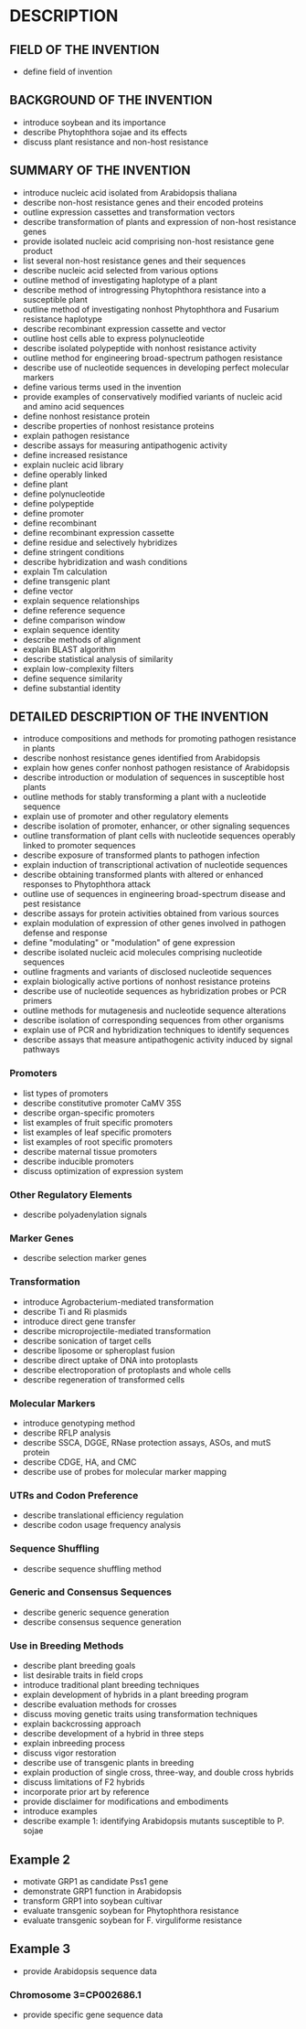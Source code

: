 # DESCRIPTION

## FIELD OF THE INVENTION

- define field of invention

## BACKGROUND OF THE INVENTION

- introduce soybean and its importance
- describe Phytophthora sojae and its effects
- discuss plant resistance and non-host resistance

## SUMMARY OF THE INVENTION

- introduce nucleic acid isolated from Arabidopsis thaliana
- describe non-host resistance genes and their encoded proteins
- outline expression cassettes and transformation vectors
- describe transformation of plants and expression of non-host resistance genes
- provide isolated nucleic acid comprising non-host resistance gene product
- list several non-host resistance genes and their sequences
- describe nucleic acid selected from various options
- outline method of investigating haplotype of a plant
- describe method of introgressing Phytophthora resistance into a susceptible plant
- outline method of investigating nonhost Phytophthora and Fusarium resistance haplotype
- describe recombinant expression cassette and vector
- outline host cells able to express polynucleotide
- describe isolated polypeptide with nonhost resistance activity
- outline method for engineering broad-spectrum pathogen resistance
- describe use of nucleotide sequences in developing perfect molecular markers
- define various terms used in the invention
- provide examples of conservatively modified variants of nucleic acid and amino acid sequences
- define nonhost resistance protein
- describe properties of nonhost resistance proteins
- explain pathogen resistance
- describe assays for measuring antipathogenic activity
- define increased resistance
- explain nucleic acid library
- define operably linked
- define plant
- define polynucleotide
- define polypeptide
- define promoter
- define recombinant
- define recombinant expression cassette
- define residue and selectively hybridizes
- define stringent conditions
- describe hybridization and wash conditions
- explain Tm calculation
- define transgenic plant
- define vector
- explain sequence relationships
- define reference sequence
- define comparison window
- explain sequence identity
- describe methods of alignment
- explain BLAST algorithm
- describe statistical analysis of similarity
- explain low-complexity filters
- define sequence similarity
- define substantial identity

## DETAILED DESCRIPTION OF THE INVENTION

- introduce compositions and methods for promoting pathogen resistance in plants
- describe nonhost resistance genes identified from Arabidopsis
- explain how genes confer nonhost pathogen resistance of Arabidopsis
- describe introduction or modulation of sequences in susceptible host plants
- outline methods for stably transforming a plant with a nucleotide sequence
- explain use of promoter and other regulatory elements
- describe isolation of promoter, enhancer, or other signaling sequences
- outline transformation of plant cells with nucleotide sequences operably linked to promoter sequences
- describe exposure of transformed plants to pathogen infection
- explain induction of transcriptional activation of nucleotide sequences
- describe obtaining transformed plants with altered or enhanced responses to Phytophthora attack
- outline use of sequences in engineering broad-spectrum disease and pest resistance
- describe assays for protein activities obtained from various sources
- explain modulation of expression of other genes involved in pathogen defense and response
- define "modulating" or "modulation" of gene expression
- describe isolated nucleic acid molecules comprising nucleotide sequences
- outline fragments and variants of disclosed nucleotide sequences
- explain biologically active portions of nonhost resistance proteins
- describe use of nucleotide sequences as hybridization probes or PCR primers
- outline methods for mutagenesis and nucleotide sequence alterations
- describe isolation of corresponding sequences from other organisms
- explain use of PCR and hybridization techniques to identify sequences
- describe assays that measure antipathogenic activity induced by signal pathways

### Promoters

- list types of promoters
- describe constitutive promoter CaMV 35S
- describe organ-specific promoters
- list examples of fruit specific promoters
- list examples of leaf specific promoters
- list examples of root specific promoters
- describe maternal tissue promoters
- describe inducible promoters
- discuss optimization of expression system

### Other Regulatory Elements

- describe polyadenylation signals

### Marker Genes

- describe selection marker genes

### Transformation

- introduce Agrobacterium-mediated transformation
- describe Ti and Ri plasmids
- introduce direct gene transfer
- describe microprojectile-mediated transformation
- describe sonication of target cells
- describe liposome or spheroplast fusion
- describe direct uptake of DNA into protoplasts
- describe electroporation of protoplasts and whole cells
- describe regeneration of transformed cells

### Molecular Markers

- introduce genotyping method
- describe RFLP analysis
- describe SSCA, DGGE, RNase protection assays, ASOs, and mutS protein
- describe CDGE, HA, and CMC
- describe use of probes for molecular marker mapping

### UTRs and Codon Preference

- describe translational efficiency regulation
- describe codon usage frequency analysis

### Sequence Shuffling

- describe sequence shuffling method

### Generic and Consensus Sequences

- describe generic sequence generation
- describe consensus sequence generation

### Use in Breeding Methods

- describe plant breeding goals
- list desirable traits in field crops
- introduce traditional plant breeding techniques
- explain development of hybrids in a plant breeding program
- describe evaluation methods for crosses
- discuss moving genetic traits using transformation techniques
- explain backcrossing approach
- describe development of a hybrid in three steps
- explain inbreeding process
- discuss vigor restoration
- describe use of transgenic plants in breeding
- explain production of single cross, three-way, and double cross hybrids
- discuss limitations of F2 hybrids
- incorporate prior art by reference
- provide disclaimer for modifications and embodiments
- introduce examples
- describe example 1: identifying Arabidopsis mutants susceptible to P. sojae

## Example 2

- motivate GRP1 as candidate Pss1 gene
- demonstrate GRP1 function in Arabidopsis
- transform GRP1 into soybean cultivar
- evaluate transgenic soybean for Phytophthora resistance
- evaluate transgenic soybean for F. virguliforme resistance

## Example 3

- provide Arabidopsis sequence data

### Chromosome 3=CP002686.1

- provide specific gene sequence data

